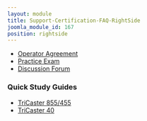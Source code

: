 ```yaml
---
layout: module
title: Support-Certification-FAQ-RightSide
joomla_module_id: 167
position: rightside
---
```

<div class="sidemenu">
    <ul class="menu">
        <li><a href="index.php?option=com_content&amp;view=article&amp;id=408">Operator Agreement</a></li>
        <li><a href="index.php?option=com_content&amp;view=article&amp;id=422">Practice Exam</a></li>
        <li><a href="http://forums.newtek.com/forum.php">Discussion Forum</a></li>
    </ul>
</div>
<h3>Quick Study Guides</h3>
<div class="sidemenu">
    <ul class="menu">
        <li><a href="index.php?option=com_content&amp;view=article&amp;id=656">TriCaster 855/455</a></li>
        <li><a href="index.php?option=com_content&amp;view=article&amp;id=657">TriCaster 40</a></li>
    </ul>
</div>
